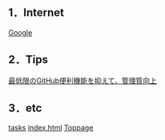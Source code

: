 ## 1．Internet
[Google](https://www.google.co.jp/)

## 2．Tips
[最低限のGitHub便利機能を抑えて、管理質向上](https://qiita.com/t_o_d/items/94d475365ec7d78f5fd0)

## 3．etc
[tasks](https://github.com/mikanmuki/tasks/projects/1)
[index.html](./docs/index.html)
[Toppage](https://mikanmuki.github.io/mikanmuki/)


<!--
**mikanmuki/mikanmuki** is a ✨ _special_ ✨ repository because its `README.md` (this file) appears on your GitHub profile.

Here are some ideas to get you started:

- 🔭 I’m currently working on ...
- 🌱 I’m currently learning ...
- 👯 I’m looking to collaborate on ...
- 🤔 I’m looking for help with ...
- 💬 Ask me about ...
- 📫 How to reach me: ...
- 😄 Pronouns: ...
- ⚡ Fun fact: ...
-->
